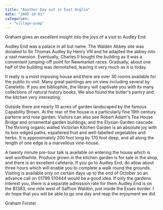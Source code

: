 ```yaml
---
title: "Another Day out in East Anglia"
date: "2005-10-01"
categories: 
  - "village-pump"
---
```


Graham gives an excellent insight into the joys of a visit to Audley End

Audley End was a palace in all but name. The Walden Abbey site was donated to Sir Thomas Audley by Henry VIII and he adapted the abbey into a vast mansion. Eventually, Charles II bought the building as it was a convenient jumping-off point for Newmarket races. Gradually, about one half of the building was demolished, leaving it very much as it is today.

It really is a most imposing house and there are over 30 rooms available for the public to visit. Many great paintings are on view including several by Caneletto. If you are bibliophile, the library will captivate you with its many collections of natural history books. We also found the butler's pantry and the kitchen very interesting.

Outside there are nearly 10 acres of garden landscaped by the famous Capability Brown. At the rear of the house is a particularly fine 19th century parterre and rose garden. Visitors can also see Robert Adam's Tea House Bridge and ornamental garden buildings, and the Elysian Garden cascade. The thriving organic walled Victorian Kitchen Garden is an absolute joy with its box-edged paths, espaliered fruit and well-labelled vegetables and herbs. It is approximately 200 foot long by 170 foot deep, and all along the length of one edge is a marvellous vine-house.

A twenty minute pre-tour talk is available on entering the house which is well worthwhile. Produce grown in the kitchen garden is for sale in the shop, and there is an excellent cafeteria. If you go to Audley End, do allow about three hours which will enable you to complete a walk round the grounds. Visiting is available only on certain days up to the end of October so an advance call on 01799 510444 would be a good idea. If only the gardens interest you, there is a separate admission rate for them Audley End is on the B1383, one mile west of Saffron Waldon, just inside the Essex border. I do hope that you will be able to go one day and reap the enjoyment we did.

Graham Forster
